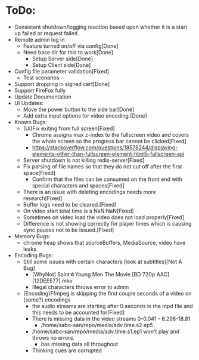 # ToDo:
  - Consistent shutdown/logging reaction based upon whether it is a start up failed or request failed.
  - Remote admin log in
    - Feature turned on/off via config[Done]
    - Need base dir for this to work[Done]
      - Setup Server side[Done]
      - Setup Client side[Done]
  - Config file parameter validation[Fixed]
    - Test scenarios
  - Support dropping in signed cert[Done]
  - Support FireFox fully
  - Update Documentation
  - UI Updates:
    - Move the power button to the side bar[Done]
    - Add extra input options for video encoding.[Done]
  - Known Bugs:
    - (UI)Fix exiting from full screen[Fixed]
      - Chrome assigns max z-index to the fullscreen video and covers the whole screen so the progress bar cannot be clicked[Fixed]
      - https://stackoverflow.com/questions/18578244/displaying-elements-other-than-fullscreen-element-html5-fullscreen-api
    - Server shutdown is not killing redis-server[Fixed]
    - Fix parsing of file names so that they do not cut off after the first space[Fixed]
      - Confirm that the files can be consumed on the front end with special characters and spaces[Fixed]
    - There is an issue with deleting encodings needs more research[Fixed]
    - Buffer logs need to be cleared.[Fixed]
    - On video start total time is a NaN:NaN[Fixed]
    - Sometimes on video load the video does not load properly[Fixed]
    - Difference is not showing correctly for player times which is causing sync pauses not to be issued.[Fixed]
  - Memory Bugs:
    - chrome heap shows that sourceBuffers, MediaSource, video have leaks
  - Encoding Bugs:
    - Still some issues with certain characters (look at subtitles)[Not A Bug]
      - [WhyNot] Saint☆Young Men The Movie [BD 720p AAC][12DEEE77].mkv
      - Illegal characters throws error to admin
    - (Encoding)Ffmpeg is skipping the first couple seconds of a video on (some?) encodings
      - the audio streams are starting after 0 seconds in the mpd file and this needs to be accounted for[Fixed]
      - There is missing data in the video streams 0-0.041 - 6.298-18.81
        - /home/sabo-san/repo/media/adv.time.s2.ep5
      - /home/sabo-san/repo/media/adv.time.s1.ep1 won't play and throws no errors.
        - has missing data all throughout
      - Thinking cues are corrupted
